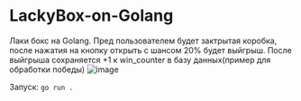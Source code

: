 # LackyBox-on-Golang
Лаки бокс на Golang. Пред пользователем будет зактрытая коробка, после нажатия на кнопку открыть с шансом 20% будет выйгрыш. После выйгрыша сохраняется +1 к win_counter в базу данных(пример для обработки победы)
![image](https://github.com/user-attachments/assets/ada8a329-b851-4d91-a703-ffaf3219f51b)

Запуск: ```go run .```
